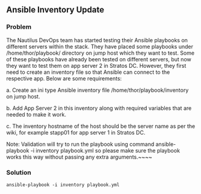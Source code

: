 ## Ansible Inventory Update

### Problem

The Nautilus DevOps team has started testing their Ansible playbooks on different servers within the stack. They have
placed some playbooks under /home/thor/playbook/ directory on jump host which they want to test. Some of these playbooks
have already been tested on different servers, but now they want to test them on app server 2 in Stratos DC. However,
they first need to create an inventory file so that Ansible can connect to the respective app. Below are some
requirements:

a. Create an ini type Ansible inventory file /home/thor/playbook/inventory on jump host.

b. Add App Server 2 in this inventory along with required variables that are needed to make it work.

c. The inventory hostname of the host should be the server name as per the wiki, for example stapp01 for app server 1 in
Stratos DC.

Note: Validation will try to run the playbook using command ansible-playbook -i inventory playbook.yml so please make
sure the playbook works this way without passing any extra arguments.~~~~

### Solution

```shell
ansible-playbook -i inventory playbook.yml
```